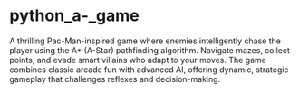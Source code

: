 # python_a-_game
A thrilling Pac-Man-inspired game where enemies intelligently chase the player using the A* (A-Star) pathfinding algorithm. Navigate mazes, collect points, and evade smart villains who adapt to your moves. The game combines classic arcade fun with advanced AI, offering dynamic, strategic gameplay that challenges reflexes and decision-making.
